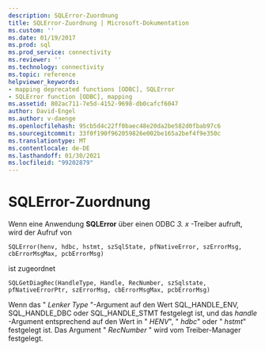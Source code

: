```yaml
---
description: SQLError-Zuordnung
title: SQLError-Zuordnung | Microsoft-Dokumentation
ms.custom: ''
ms.date: 01/19/2017
ms.prod: sql
ms.prod_service: connectivity
ms.reviewer: ''
ms.technology: connectivity
ms.topic: reference
helpviewer_keywords:
- mapping deprecated functions [ODBC], SQLError
- SQLError function [ODBC], mapping
ms.assetid: 802ac711-7e5d-4152-9698-db0cafcf6047
author: David-Engel
ms.author: v-daenge
ms.openlocfilehash: 95cb5d4c22ff0baec48e20da2be582d0fbab97c6
ms.sourcegitcommit: 33f0f190f962059826e002be165a2bef4f9e350c
ms.translationtype: MT
ms.contentlocale: de-DE
ms.lasthandoff: 01/30/2021
ms.locfileid: "99202879"
---
```

# <a name="sqlerror-mapping"></a>SQLError-Zuordnung
Wenn eine Anwendung **SQLError** über einen ODBC *3. x* -Treiber aufruft, wird der Aufruf von  
  
```  
SQLError(henv, hdbc, hstmt, szSqlState, pfNativeError, szErrorMsg, cbErrorMsgMax, pcbErrorMsg)   
```  
  
 ist zugeordnet  
  
```  
SQLGetDiagRec(HandleType, Handle, RecNumber, szSqlstate, pfNativeErrorPtr, szErrorMsg, cbErrorMsgMax, pcbErrorMsg)  
```  
  
 Wenn das " *Lenker Type* "-Argument auf den Wert SQL_HANDLE_ENV, SQL_HANDLE_DBC oder SQL_HANDLE_STMT festgelegt ist, und das *handle* -Argument entsprechend auf den Wert in " *HENV*", " *hdbc*" oder " *hstmt*" festgelegt ist. Das Argument " *RecNumber* " wird vom Treiber-Manager festgelegt.
